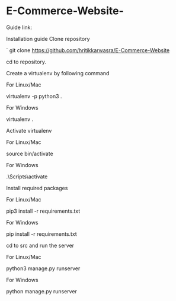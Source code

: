 # E-Commerce-Website-

Guide link:

Installation guide
Clone repository

` git clone https://github.com/hritikkarwasra/E-Commerce-Website

cd to repository.

Create a virtualenv by following command

For Linux/Mac

virtualenv -p python3 .

For Windows

virtualenv .

Activate virtualenv

For Linux/Mac

source bin/activate

For Windows

.\Scripts\activate

Install required packages

For Linux/Mac

pip3 install -r requirements.txt

For Windows

pip install -r requirements.txt

cd to src and run the server

For Linux/Mac

python3 manage.py runserver

For Windows

python manage.py runserver

